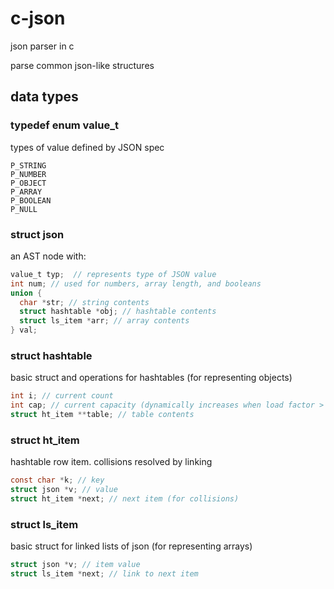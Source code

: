 # c-json
json parser in c

parse common json-like structures

## data types

### typedef enum value_t
types of value defined by JSON spec
```
P_STRING
P_NUMBER
P_OBJECT
P_ARRAY
P_BOOLEAN
P_NULL
```

### struct json
an AST node with:
```c
value_t typ;  // represents type of JSON value
int num; // used for numbers, array length, and booleans
union {
  char *str; // string contents
  struct hashtable *obj; // hashtable contents
  struct ls_item *arr; // array contents
} val;
```

### struct hashtable
basic struct and operations for hashtables (for representing objects)
```c
int i; // current count
int cap; // current capacity (dynamically increases when load factor > threshold)
struct ht_item **table; // table contents
```

### struct ht_item
hashtable row item. collisions resolved by linking
```c
const char *k; // key
struct json *v; // value
struct ht_item *next; // next item (for collisions)
```

### struct ls_item
basic struct for linked lists of json (for representing arrays)
```c
struct json *v; // item value
struct ls_item *next; // link to next item
```
